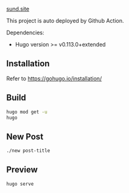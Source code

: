 [sund.site](https://sund.site)

This project is auto deployed by Github Action.

Dependencies:

- Hugo version >= v0.113.0+extended

## Installation

Refer to <https://gohugo.io/installation/>

## Build

```bash
hugo mod get -u
hugo
```

## New Post

```bash
./new post-title
```

## Preview

```bash
hugo serve
```
